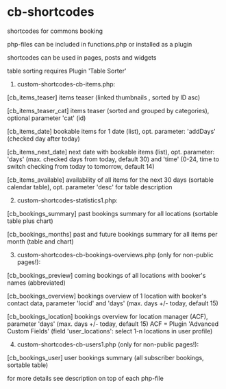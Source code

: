 # cb-shortcodes
shortcodes for commons booking

php-files can be included in functions.php or installed as a plugin

shortcodes can be used in pages, posts and widgets

table sorting requires Plugin 'Table Sorter'

1. custom-shortcodes-cb-items.php:

[cb_items_teaser]       items teaser (linked thumbnails , sorted by ID asc)

[cb_items_teaser_cat]   items teaser (sorted and grouped by categories), optional parameter 'cat' (id)

[cb_items_date]         bookable items for 1 date (list), opt. parameter: 'addDays' (checked day after today) 

[cb_items_next_date]    next date with bookable items (list), opt. parameter: 'days' (max. checked days from today, default 30) and 'time' (0-24, time to switch checking from today to tomorrow, default 14)

[cb_items_available]    availability of all items for the next 30 days (sortable calendar table), opt. parameter 'desc' for table description

2. custom-shortcodes-statistics1.php:

[cb_bookings_summary]   past bookings summary for all locations (sortable table plus chart) 

[cb_bookings_months]    past and future bookings summary for all items per month  (table and chart)

3. custom-shortcodes-cb-bookings-overviews.php (only for non-public pages!):

[cb_bookings_preview]   coming bookings of all locations with booker's names (abbreviated)

[cb_bookings_overview]  bookings overview of 1 location with booker's contact data, parameter 'locid' and 'days' (max. days +/- today, default 15)

[cb_bookings_location]  bookings overview for location manager (ACF), parameter 'days' (max. days +/- today, default 15)
ACF = Plugin 'Advanced Custom Fields' (field 'user_locations': select 1-n locations in user profile)

4. custom-shortcodes-cb-users1.php (only for non-public pages!):

[cb_bookings_user]      user bookings summary (all subscriber bookings, sortable table)

for more details see description on top of each php-file


